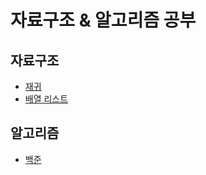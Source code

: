 # 자료구조 & 알고리즘 공부

## 자료구조

- [재귀](https://github.com/im-yeobi/algorithm/tree/master/data-structure/recursion)
- [배열 리스트](https://github.com/im-yeobi/algorithm/tree/master/data-structure/array-list)

## 알고리즘

- [백준](https://www.acmicpc.net/)



